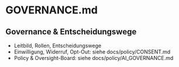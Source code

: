 # GOVERNANCE.md

## Governance & Entscheidungswege

- Leitbild, Rollen, Entscheidungswege
- Einwilligung, Widerruf, Opt-Out: siehe docs/policy/CONSENT.md
- Policy & Oversight-Board: siehe docs/policy/AI_GOVERNANCE.md
